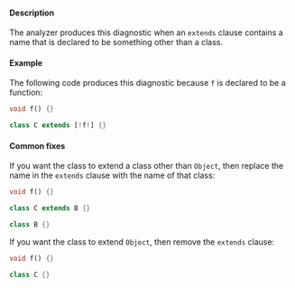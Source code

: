 #### Description

The analyzer produces this diagnostic when an `extends` clause contains a
name that is declared to be something other than a class.

#### Example

The following code produces this diagnostic because `f` is declared to be a
function:

```dart
void f() {}

class C extends [!f!] {}
```

#### Common fixes

If you want the class to extend a class other than `Object`, then replace
the name in the `extends` clause with the name of that class:

```dart
void f() {}

class C extends B {}

class B {}
```

If you want the class to extend `Object`, then remove the `extends` clause:

```dart
void f() {}

class C {}
```